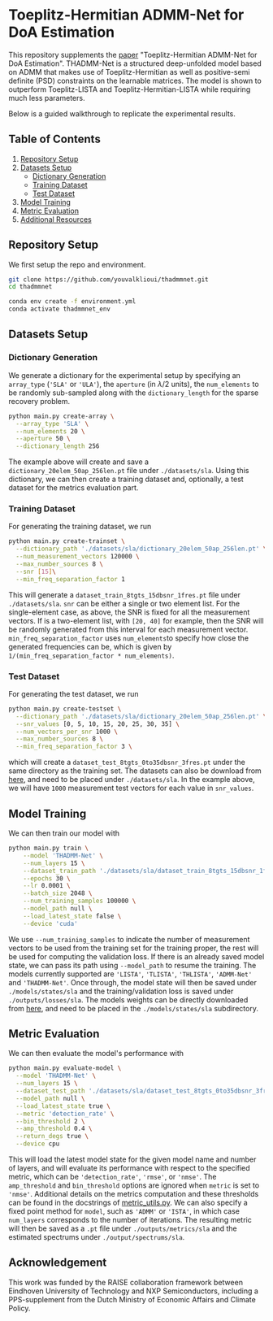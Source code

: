 # Toeplitz-Hermitian ADMM-Net for DoA Estimation

This repository supplements the [paper](https://arxiv.org/pdf/2502.13896) "Toeplitz-Hermitian ADMM-Net for DoA Estimation". THADMM-Net is a structured deep-unfolded model based on ADMM that makes use of Toeplitz-Hermitian as well as positive-semi definite (PSD) constraints on the learnable matrices. The model is shown to outperform Toeplitz-LISTA and Toeplitz-Hermitian-LISTA while requiring much less parameters.

Below is a guided walkthrough to replicate
the experimental results.
## Table of Contents

1. [Repository Setup](#repository-setup)
2. [Datasets Setup](#datasets-setup)
   - [Dictionary Generation](#dictionary-generation)
   - [Training Dataset](#training-dataset)
   - [Test Dataset](#test-dataset)
3. [Model Training](#model-training)
4. [Metric Evaluation](#metric-evaluation)
5. [Additional Resources](#additional-resources)

## Repository Setup

We first setup the repo and environment.

```sh
git clone https://github.com/youvalklioui/thadmmnet.git
cd thadmmnet

conda env create -f environment.yml
conda activate thadmmnet_env
```
## Datasets Setup
### Dictionary Generation
We generate a dictionary for the experimental setup by specifying an `array_type` (`'SLA'` or `'ULA'`), the `aperture` (in $\lambda/2$ units), the  `num_elements` to be randomly sub-sampled along with the `dictionary_length` for the sparse recovery problem.

```sh
python main.py create-array \
  --array_type 'SLA' \
  --num_elements 20 \
  --aperture 50 \
  --dictionary_length 256
```

The example above will create and save a `dictionary_20elem_50ap_256len.pt` file under `./datasets/sla`. Using this dictionary, we can then create a training dataset and, optionally, a test dataset for the metrics evaluation part.

### Training Dataset
 For generating the training dataset, we run

```sh
python main.py create-trainset \
  --dictionary_path './datasets/sla/dictionary_20elem_50ap_256len.pt' \
  --num_measurement_vectors 120000 \
  --max_number_sources 8 \
  --snr [15]\
  --min_freq_separation_factor 1
```
This will generate a `dataset_train_8tgts_15dbsnr_1fres.pt` file under `./datasets/sla`. `snr` can be either a single or two element list. For the single-element case, as above, the SNR is fixed for all the measurement vectors. If is a two-element list, with `[20, 40]` for example, then the SNR will be randomly generated from this interval for each measurement vector. `min_freq_separation_factor` uses `num_elements`to specify how close the generated frequencies can be, which is given by `1/(min_freq_separation_factor * num_elements)`.  

### Test Dataset
For generating the test dataset, we run

```sh
python main.py create-testset \
  --dictionary_path './datasets/sla/dictionary_20elem_50ap_256len.pt' \
  --snr_values [0, 5, 10, 15, 20, 25, 30, 35] \
  --num_vectors_per_snr 1000 \
  --max_number_sources 8 \
  --min_freq_separation_factor 3 \
```
which will create a `dataset_test_8tgts_0to35dbsnr_3fres.pt` under the same directory as the training set. The datasets can also be download from [here](https://zenodo.org/records/14883607), and need to be placed under `./datasets/sla`. In the example above, we will have `1000` measurement test vectors for each value in `snr_values`.

## Model Training
 We can then train our model with

```sh
python main.py train \
    --model 'THADMM-Net' \
    --num_layers 15 \
    --dataset_train_path './datasets/sla/dataset_train_8tgts_15dbsnr_1fres.pt' \
    --epochs 30 \
    --lr 0.0001 \
    --batch_size 2048 \
    --num_training_samples 100000 \
    --model_path null \
    --load_latest_state false \
    --device 'cuda'
```
We use `--num_training_samples` to indicate the number of measurement vectors to be used from the training set for the training proper, the rest will be used for computing the validation loss. If there is an already saved model state, we can pass its path using `--model_path` to resume the training. The models currently supported are `'LISTA'`, `'TLISTA'`, `'THLISTA'`, `'ADMM-Net'` and `'THADMM-Net'`. Once through, the model state will then be saved under `./models/states/sla` and the training/validation loss is saved under `./outputs/losses/sla`. The models weights can be directly downloaded from [here](https://zenodo.org/records/14894119), and need to be placed in the `./models/states/sla` subdirectory.

## Metric Evaluation
We can then evaluate the model's performance with 

```sh
python main.py evaluate-model \
  --model 'THADMM-Net' \
  --num_layers 15 \
  --dataset_test_path './datasets/sla/dataset_test_8tgts_0to35dbsnr_3fres.pt' \
  --model_path null \
  --load_latest_state true \
  --metric 'detection_rate' \
  --bin_threshold 2 \
  --amp_threshold 0.4 \
  --return_degs true \
  --device cpu
```

This will load the latest model state for the given model name and number of layers, and will evaluate its performance with respect to the specified metric, which can be ` 'detection_rate' `, `'rmse'`, or `'nmse'`. The `amp_threshold` and `bin_threshold` options are ignored when `metric` is set to `'nmse'`. Additional details on the metrics computation and these thresholds can be found in the docstrings of [metric_utils.py](utils/metric_utils.py). We can also specify a fixed point method for `model`, such as `'ADMM'` or `'ISTA'`, in which case `num_layers` corresponds to the number of iterations. The resulting metric will then be saved as a `.pt` file under `./outputs/metrics/sla` and the estimated spectrums under `./output/spectrums/sla`.

## Acknowledgement
This work was funded by the RAISE collaboration framework between
Eindhoven University of Technology and NXP Semiconductors, including a PPS-supplement
from the Dutch Ministry of Economic Affairs and Climate Policy.


